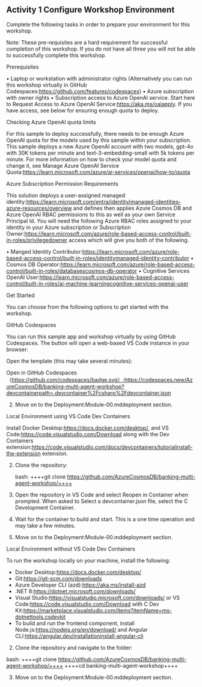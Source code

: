 

## Activity 1 Configure Workshop Environment

Complete the following tasks in order to prepare your environment for this workshop.

Note: These pre-requisites are a hard requirement for successful completion of this workshop. If you do not have all three you will not be able to successfully complete this workshop.

Prerequisites

• Laptop or workstation with administrator rights (Alternatively you can run this workshop virtually in GitHub Codespaces:https://github.com/features/codespaces)
• Azure subscription with owner rights
• Subscription access to Azure OpenAI service. Start here to Request Access to Azure OpenAI Service:https://aka.ms/oaiapply. If you have access, see below for ensuring enough quota to deploy.

   Checking Azure OpenAI quota limits

  For this sample to deploy successfully, there needs to be enough Azure OpenAI quota for the models used by this sample within your subscription. This sample deploys a new Azure OpenAI account with two models, gpt-4o with 30K tokens per minute and text-3-embedding-small with 5k tokens per minute. For more information on how to check your model quota and change it, see Manage Azure OpenAI Service Quota:https://learn.microsoft.com/azure/ai-services/openai/how-to/quota

   Azure Subscription Permission Requirements

  This solution deploys a user-assigned managed identity:https://learn.microsoft.com/entra/identity/managed-identities-azure-resources/overview and defines then applies Azure Cosmos DB and Azure OpenAI RBAC permissions to this as well as your own Service Principal Id. You will need the following Azure RBAC roles assigned to your identity in your Azure subscription or Subscription Owner:https://learn.microsoft.com/azure/role-based-access-control/built-in-roles/privilegedowner access which will give you both of the following.

  • Manged Identity Contributor:https://learn.microsoft.com/azure/role-based-access-control/built-in-roles/identitymanaged-identity-contributor
  • Cosmos DB Operator:https://learn.microsoft.com/azure/role-based-access-control/built-in-roles/databasescosmos-db-operator
  • Cognitive Services OpenAI User:https://learn.microsoft.com/azure/role-based-access-control/built-in-roles/ai-machine-learningcognitive-services-openai-user


Get Started

You can choose from the following options to get started with the workshop.

GitHub Codespaces

You can run this sample app and workshop virtually by using GitHub Codespaces. The button will open a web-based VS Code instance in your browser:

 Open the template (this may take several minutes):

   Open in GitHub Codespaces（https://github.com/codespaces/badge.svg）:https://codespaces.new/AzureCosmosDB/banking-multi-agent-workshop?devcontainerpath=.devcontainer%2Fcsharp%2Fdevcontainer.json

2. Move on to the Deployment:Module-00.mddeployment section.

Local Environment using VS Code Dev Containers

 Install Docker Desktop:https://docs.docker.com/desktop/, and VS Code:https://code.visualstudio.com/Download along with the Dev Containers extension:https://code.visualstudio.com/docs/devcontainers/tutorialinstall-the-extension extension.

2. Clone the repository:

   bash:
++++git clone https://github.com/AzureCosmosDB/banking-multi-agent-workshop/++++

3. Open the repository in VS Code and select Reopen in Container when prompted. When asked to Select a devcontainer.json file, select the C Development Container.

4. Wait for the container to build and start. This is a one time operation and may take a few minutes.

5. Move on to the Deployment:Module-00.mddeployment section.

Local Environment without VS Code Dev Containers

 To run the workshop locally on your machine, install the following:

*  Docker Desktop:https://docs.docker.com/desktop/
*  Git:https://git-scm.com/downloads
*  Azure Developer CLI (azd):https://aka.ms/install-azd
*  .NET 8:https://dotnet.microsoft.com/downloads/
*  Visual Studio:https://visualstudio.microsoft.com/downloads/ or VS Code:https://code.visualstudio.com/Download with C Dev Kit:https://marketplace.visualstudio.com/items?itemName=ms-dotnettools.csdevkit
*  To build and run the frontend component, install Node.js:https://nodejs.org/en/download/ and Angular CLI:https://angular.dev/installationinstall-angular-cli

2. Clone the repository and navigate to the folder:

 bash:
 ++++git clone https://github.com/AzureCosmosDB/banking-multi-agent-workshop/++++ 
 ++++cd banking-multi-agent-workshop++++ 

3. Move on to the Deployment:Module-00.mddeployment section.

